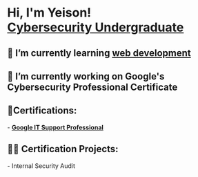 <h1>Hi, I'm Yeison! <br/><a href="https://www.linkedin.com/in/yeison-tech/">Cybersecurity Undergraduate</a></h1>

<h2>🌱 I’m currently learning <a href="https://www.freecodecamp.org/ycast_tech">web development</a> </h2> 

<h2>🔭 I’m currently working on Google's Cybersecurity Professional Certificate</h2> 

<h2>📜Certifications:</h2> 
  <!-- [Google Cybersecurity Professional]**-->
  - <b><a href="https://www.coursera.org/account/accomplishments/specialization/certificate/MSKZWB2T5YVT">Google IT Support Professional</a></b> 
<h2>👨‍💻 Certification Projects:</h2>
  - Internal Security Audit
  
<!--
**ycast-tech/ycast-tech** is a ✨ _special_ ✨ repository because its `README.md` (this file) appears on your GitHub profile.

Here are some ideas to get you started:

-  ...
-  ...
- 👯 I’m looking to collaborate on ...
- 🤔 I’m looking for help with ...
- 💬 Ask me about ...
- 📫 How to reach me: ...
- 😄 Pronouns: ...
- ⚡ Fun fact: ...
-->
